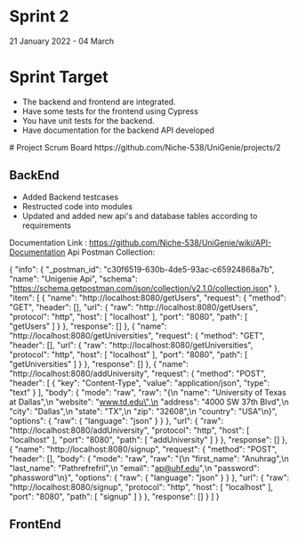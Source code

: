 # Sprint 2 
21 January 2022 - 04 March

# Sprint Target
<ul>
  <li>The backend and frontend are integrated.</li>
  <li>Have some tests for the frontend using Cypress</li>
   <li>You have unit tests for the backend.</li>
  <li>Have documentation for the backend API developed</li>
</ul>
# Project Scrum Board
https://github.com/Niche-538/UniGenie/projects/2

## BackEnd
<ul>
  <li>Added Backend testcases</li>
  <li>Restructed code into modules</li>
  <li>Updated and added new api's and database tables according to requirements</li>
</ul>


Documentation Link : https://github.com/Niche-538/UniGenie/wiki/API-Documentation
Api Postman Collection: 

{
	"info": {
		"_postman_id": "c30f6519-630b-4de5-93ac-c65924868a7b",
		"name": "Unigenie Api",
		"schema": "https://schema.getpostman.com/json/collection/v2.1.0/collection.json"
	},
	"item": [
		{
			"name": "http://localhost:8080/getUsers",
			"request": {
				"method": "GET",
				"header": [],
				"url": {
					"raw": "http://localhost:8080/getUsers",
					"protocol": "http",
					"host": [
						"localhost"
					],
					"port": "8080",
					"path": [
						"getUsers"
					]
				}
			},
			"response": []
		},
		{
			"name": "http://localhost:8080/getUniversities",
			"request": {
				"method": "GET",
				"header": [],
				"url": {
					"raw": "http://localhost:8080/getUniversities",
					"protocol": "http",
					"host": [
						"localhost"
					],
					"port": "8080",
					"path": [
						"getUniversities"
					]
				}
			},
			"response": []
		},
		{
			"name": "http://localhost:8080/addUniversity",
			"request": {
				"method": "POST",
				"header": [
					{
						"key": "Content-Type",
						"value": "application/json",
						"type": "text"
					}
				],
				"body": {
					"mode": "raw",
					"raw": "{\n    \"name\": \"University of Texas at Dallas\",\n    \"website\": \"www.td.edu\",\n    \"address\": \"4000 SW 37th Blvd\",\n    \"city\": \"Dallas\",\n    \"state\": \"TX\",\n    \"zip\": \"32608\",\n    \"country\": \"USA\"\n}",
					"options": {
						"raw": {
							"language": "json"
						}
					}
				},
				"url": {
					"raw": "http://localhost:8080/addUniversity",
					"protocol": "http",
					"host": [
						"localhost"
					],
					"port": "8080",
					"path": [
						"addUniversity"
					]
				}
			},
			"response": []
		},
		{
			"name": "http://localhost:8080/signup",
			"request": {
				"method": "POST",
				"header": [],
				"body": {
					"mode": "raw",
					"raw": "{\n    \"first_name\": \"Anuhrag\",\n    \"last_name\": \"Pathrefrefril\",\n    \"email\": \"ap@uhf.edu\",\n    \"password\": \"phassword\"\n}",
					"options": {
						"raw": {
							"language": "json"
						}
					}
				},
				"url": {
					"raw": "http://localhost:8080/signup",
					"protocol": "http",
					"host": [
						"localhost"
					],
					"port": "8080",
					"path": [
						"signup"
					]
				}
			},
			"response": []
		}
	]
}


## FrontEnd



